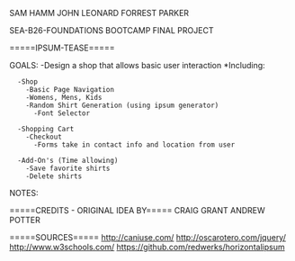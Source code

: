 SAM HAMM
JOHN LEONARD
FORREST PARKER

SEA-B26-FOUNDATIONS BOOTCAMP
FINAL PROJECT

=====IPSUM-TEASE=====

GOALS:
  -Design a shop that allows basic user interaction
    *Including:

      -Shop
        -Basic Page Navigation
        -Womens, Mens, Kids
        -Random Shirt Generation (using ipsum generator)
          -Font Selector

      -Shopping Cart
        -Checkout
          -Forms take in contact info and location from user

      -Add-On's (Time allowing)
        -Save favorite shirts
        -Delete shirts

NOTES:


=====CREDITS - ORIGINAL IDEA BY=====
CRAIG GRANT
ANDREW POTTER

=====SOURCES=====
http://caniuse.com/
http://oscarotero.com/jquery/
http://www.w3schools.com/
https://github.com/redwerks/horizontalipsum